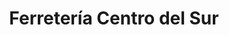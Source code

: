 ---
title: "Ferretería Centro del Sur"
url: /buenos-aires/ferreteria-centro-del-sur/
shop: hardware
---
